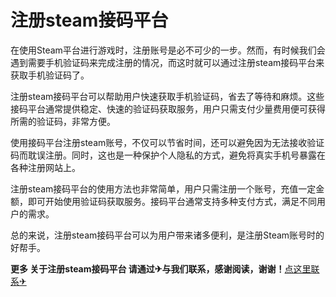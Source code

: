 # 注册steam接码平台

在使用Steam平台进行游戏时，注册账号是必不可少的一步。然而，有时候我们会遇到需要手机验证码来完成注册的情况，而这时就可以通过注册steam接码平台来获取手机验证码了。

注册steam接码平台可以帮助用户快速获取手机验证码，省去了等待和麻烦。这些接码平台通常提供稳定、快速的验证码获取服务，用户只需支付少量费用便可获得所需的验证码，非常方便。

使用接码平台注册steam账号，不仅可以节省时间，还可以避免因为无法接收验证码而耽误注册。同时，这也是一种保护个人隐私的方式，避免将真实手机号暴露在各种注册网站上。

注册steam接码平台的使用方法也非常简单，用户只需注册一个账号，充值一定金额，即可开始使用验证码获取服务。接码平台通常支持多种支付方式，满足不同用户的需求。

总的来说，注册steam接码平台可以为用户带来诸多便利，是注册Steam账号时的好帮手。

**更多 关于注册steam接码平台 请通过✈与我们联系，感谢阅读，谢谢！**[点这里联系✈](https://abc.k02.cc)